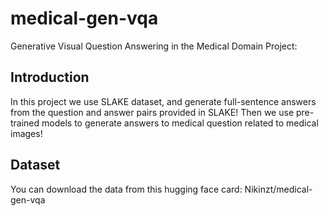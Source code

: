 # medical-gen-vqa
Generative Visual Question Answering in the Medical Domain Project:

## Introduction
In this project we use SLAKE dataset, and generate full-sentence answers from the question and answer pairs provided in SLAKE! Then we use pre-trained models to generate answers to medical question related to medical images!

## Dataset
You can download the data from this hugging face card: Nikinzt/medical-gen-vqa

